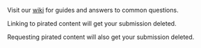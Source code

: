 Visit our [wiki](https://www.reddit.com/r/Piracy/wiki/index) for guides and answers to common questions.

Linking to pirated content will get your submission deleted.

Requesting pirated content will also get your submission deleted.